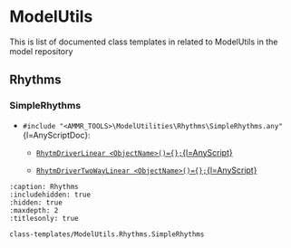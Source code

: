 # ModelUtils

This is list of documented class templates in related to ModelUtils in the model repository



## Rhythms



### SimpleRhythms

* `#include "<AMMR_TOOLS>\ModelUtilities\Rhythms\SimpleRhythms.any"`{l=AnyScriptDoc}:

   * [`RhytmDriverLinear <ObjectName>()={};`{l=AnyScript}](ModelUtils.Rhythms.SimpleRhythms.RhytmDriverLinear)

   * [`RhytmDriverTwoWayLinear <ObjectName>()={};`{l=AnyScript}](ModelUtils.Rhythms.SimpleRhythms.RhytmDriverTwoWayLinear)



```{toctree}
:caption: Rhythms
:includehidden: true
:hidden: true
:maxdepth: 2
:titlesonly: true

class-templates/ModelUtils.Rhythms.SimpleRhythms

```



